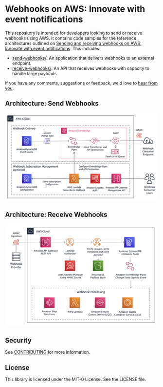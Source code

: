 # Webhooks on AWS: Innovate with event notifications

This repository is intended for developers looking to send or receive webhooks using AWS. It contains code samples for the reference architectures outlined on [Sending and receiving webhooks on AWS: Innovate with event notifications](https://aws.amazon.com/blogs/compute/sending-and-receiving-webhooks-on-aws-innovate-with-event-notifications/). This includes:

* [send-webhooks/](/send-webhooks/): An application that delivers webhooks to an external endpoint.
* [receive-webhooks/](/receive-webhooks/): An API that receives webhooks with capacity to handle large payloads.

If you have any comments, suggestions or feedback, we'd love to [hear from you](https://github.com/aws-samples/webhooks/issues/new).

## Architecture: Send Webhooks

![An architecture to send webhooks using Amazon EventBridge Pipes](/send-webhooks/images/architecture-send-webhooks.png)

## Architecture: Receive Webhooks

![An architecture to receive webhooks using the claim-check pattern](/receive-webhooks/images/architecture-receive-webhooks.png)

## Security

See [CONTRIBUTING](CONTRIBUTING.md#security-issue-notifications) for more information.

## License

This library is licensed under the MIT-0 License. See the LICENSE file.

